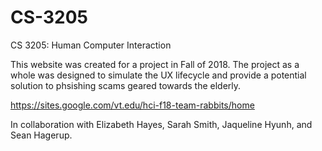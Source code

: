 # CS-3205
CS 3205: Human Computer Interaction

This website was created for a project in Fall of 2018. The project as a whole was designed to simulate the UX lifecycle and provide a potential solution to phsishing scams geared towards the elderly.

https://sites.google.com/vt.edu/hci-f18-team-rabbits/home

In collaboration with Elizabeth Hayes, Sarah Smith, Jaqueline Hyunh, and Sean Hagerup. 
